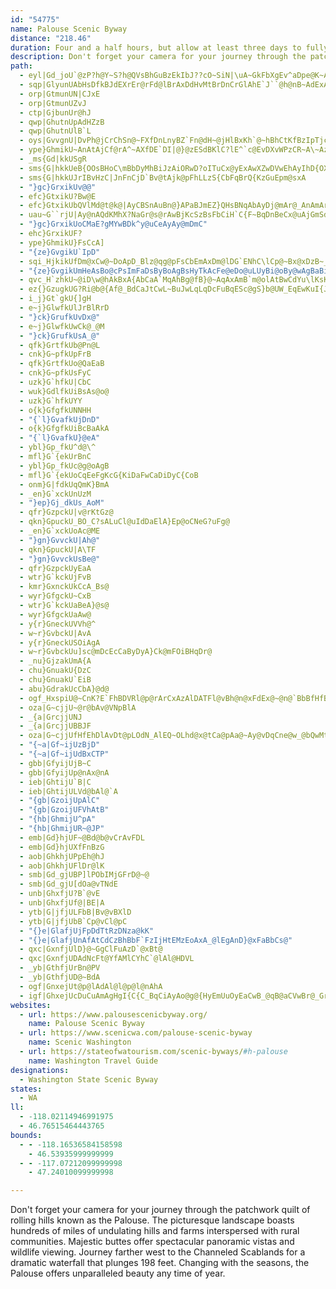 ```yaml
---
id: "54775"
name: Palouse Scenic Byway
distance: "218.46"
duration: Four and a half hours, but allow at least three days to fully experience the byway.
description: Don't forget your camera for your journey through the patchwork quilt of rolling hills known as the Palouse. The picturesque landscape boasts hundreds of miles of undulating hills and farms interspersed with rural communities. Majestic buttes offer spectacular panoramic vistas and wildlife viewing. Journey farther west to the Channeled Scablands for a dramatic waterfall that plunges 198 feet. Changing with the seasons, the Palouse offers unparalleled beauty any time of year.
path:
  - eyl|Gd_joU`@zP?h@Y~S?h@QVsBhGuBzEkIbJ??cO~SiN|\uA~GkFbXgEv^aDpe@K~AuApRc@dSOjF[hv@_@rUIv@gD~Z]zCId@wCpSoBfIEPSfB]nD_@fL?ThChWjF~J|OdUHXdBdEdCnJHVrQhbAzPtcADb@|Cp\JbBChBg@fPGbAMhAkDvUg@hDQbBKdAwAbNk@fZA~@@L~Ex`@dOng@fSla@
  - sqp|GlyunUAbHsDfkBJdEXrEr@rFd@lBrAxDdHvMtBrDnCrGlAhE`J``@h@nB~AdExAxCbC|D`MrOjE~FlD`GhFpLzZbz@zVtp@fBfF|@|Cv@zEVfE|Av_@HtFQjFm@fGYxAwPhs@[fBo@fGO`E@dFRtGdEtkA`@l[
  - orp|GtmunUN|CJxE
  - orp|GtmunUZvJ
  - ctp|GjbunUr@hJ
  - qwp|GhutnUpAdHZzB
  - qwp|GhutnUlB`L
  - oys|GvvgnU|DvPh@jCrChSn@~FXfDnLnyBZ`Fn@dH~@jHlBxKh`@~hBhCtKfBzIpTjcA
  - ype}GhmikU~AnAtAjCf@rA^~AXfDE`DI|@}@zESdBKlC?lE^`c@EvDXvWPzCR~A\~Az@lC~AfDl@x@hGxGfC`DzFxIxAnCzB|CtD`GdAtAvHxHd^vUbE~CbAfAxA~BlAfCnArExAxH`L~e@lBzIjBhKfA~DnBzFfDxF|D`J`IzO`AhD|CxNfAhJXxDZ|GlCrlA\fIjAlJfC`OzCnO`B`GhUbv@xC`JrAlChCjE~Ytd@~BjDlLfO|@nAbAlC~@~DLjAdDhq@r@hGjAbFf@xAt@fBlAxBdBzB|A~A`BjA|RnMjFfFj\l^dCxD`BjDpAlEjAlGPrBLnBhAph@f@rH\lCr@zDx@fDdAlD`GxOdG|Nr[bz@d@z@|AbCzBbCbA|@`DrB|ZbOjp@dYdC|BjAhBz@xBl@vBdNhu@fBpMxGfu@HfD?jGEzAcCb_@]zDQtAi@jCy@zCmR~h@mBtGuBfJs@~DuAtKmAbLi@jDo@lDmBdGwFhNkA`Fc@zDShCkBr{@MbLDxFf@dJpKhz@n@nGb@xFXvGNpIT~|ADlBR~E`Kj_AZzH?lBYdHgAbHs@hCy@|BmAdC{KnPuApCsAfEu@`DkAnI[~HDfFXxFxLj_ArGnd@`Fb`@TrCTfFHjEOjIq@dIgCvPcB`Qs@zJi@vMSxGGlK@`KHlHR`Gj@`M|@bMx@fIjAhJvMz{@vN|aAXtA~ChVx@`Jn@hJ|@xSHxSGrF[`Q_@nI}Fn|A_@fGo@fH}@hHs@xDuAlHw@dDyXlcA_CzJaHbWgCtJ_AxEu@zFSxCYzIB~Cn@fMhAzGnkAllE
  - _ms{Gd|kkUSgR
  - sms{G|hkkUeB{OOsBHoC\mBbDyMhBiJzAiORwD?oITuCx@yExAwXZwDVwEhAyIhD{OXeAj@iAf@_Ad@i@hAy@lEcBxAoA\Ab@k@xFiLlByIp@{BjHoOlAyAz@w@fC{A`NuDx@o@bAgB`BmEjD{MjGiOnCgF|@{CZcDB_AIoBSkBKuBRiCTu@nCeFl@yAT_ANyA?mCoAuJGmDPmBN{@t@_Cn@kCNyCKuC?iA^oNToDNeAr@eD~@mBfCaEhDuEvM{InGmDdBwAlAsB`@mAvAeGrAaDd@sBh@mH?mAsAuLcCoPI_DBgGRmPAsAa@uEy@mGe@mB]q@eBaC_LcJuBqBc@y@_@sAWgBGyBgFIqEi@mBc@oGsB}CeB_QyMu@}@yP}WmBmCs@m@_Ae@iBWm@B{BZ_NdCuKdBmBLgNe@{l@mCcGSmB@yANiAR_A^gBfAiAz@yB|CmH`NgAnA_B|@yAXcCWmZgJaAU{BKiBVwAf@_Al@uNlMsCzBiA^iBRmC[q[mKaKsCeAM_FO{@OuAk@qEsCcBq@oCm@gD?wGlBwBRkABiBEsh@uEgACoAL{@X{ExCuMpFwGbCeM~DcEv@wEf@aBj@kBpAy@hAiDlHgBjCy@z@kBjAwCz@_BH{EQeBYi@YcA}@y@sAk@{AaJuZsA}FmCuNo@eBo@_A}@y@aAk@eAUg]mAeCYmAc@sGgEgE_E}SeXoC_EcBaDqIoRw@mAuBeCgBmAwHaEoA}@u@s@}@eAiAyByAaEqLcs@_@sCOyBGmB@eBt@ye@HoMOoDi@yDwDaRSsAOsDFaDj@oMf@uUsAqQa@kMrAeKvBcJNqHq@mFQwCkE}NeC{MyCcS}FcR{DiD}F{EuJfCrIi^Oyf@dCqH|DnC
  - sms{G|hkkUJrIBvHzC|JnFnCjD`Bv@tAjk@pFhLLzS{CbFqBrQ{KzGuEpm@sxA
  - "}gc}GrxikUv@@"
  - efc}GtxikU?Bw@E
  - efc}GtxikUbQVlMd@t@k@|AyCBSnAuBn@}APaBJmEZ}QHsBNqAbAyDj@mAr@_AnAmAr@_@lCq@~AG\JxFx@bCdA`H`Gh@ZnBd@~AE|Ae@lBiBn@oAd@wAf@yCT_JL_Bt@mD^eAj@sAr@eAr@o@jCmAhH_@rGIzCYpAa@hBeA|@s@dAeAxA{BrAeC~U{g@zBkDxBmBbAe@xAYnCQfDb@vNxCfBNxAAlf@mGnDmAfBkAhAkAhAaBhByD`McZh@aAvIoJvCkCn@_AvEmC~NaH|IsErBu@vLyClNyCzd@sKrE{BhR_IpgA_YxGgBvCcA`FaDrHeG~@_AvHiFxQuKrCsCdZ{g@rCqFvBaFnEaNvYydApEiO~A_ExTmc@zJoP|BgEfQgYjDqDzBkBvOmIxByAtAyAlAaBx@wArAgD~@{C|BaL~AsJJaBD}DGuC{Euo@QsD?eBDuC^aEhAeFn@eBzAsCnB{B|HkG|F}DvDiBrDyBd^_QtAk@rA_@lF_AfGm@lB_@zCeAhBaAjBqAtBoBlCsD`KuPbFeHpGkOnHwTjEg]bAsc@Lkh@Mkp@bAqI
  - uau~G``rjU|Ay@nAQdKMhX?NaGr@s@rAwBjKcSzBsFbCiH`C{F~BqDnBeCx@uAjGmSd@aC?uGe@iZ]iIo@kDmI_WcBgHmFi]kGe_@UkBOyBEoBN_Gr@oFZsAlA_Dx@yA|GuIxAeBtDmDjAy@pCgAtXeKvBgAlEaD~BsBbS{VbD_DxDuBfCs@dKyA|CkAdBeAlCyBlDmEhBaDxQmg@hByEhBsDrFcHzZ}]lD{CzXuTro@mg@dq@um@fHkGrBmA|B{@~A_@lBWhD?vBPrDz@bAh@hAl@~DfDvA`BpMxR|A`BjDrCvBfAbEjAfD^fF@jBVfDlAfBlAhAjAxArB~AnDrDlLh@rA~ApCnAxAzB`BrCfArCX~BAhB_@fDyA`YuUbDaCbDgBbFgBfFiAdCUpu@yDnBg@bBw@|CmCjAmBfAyBfH}Ux@eBdAeBdA{@`DsAn@OfCCdALrA^bCtAbQfNxAv@z@LbBFbB_@hAs@h@m@`@m@|@qBlEgMfBmEzB_DlAiAhCwAfB_@bCUna@kBm@uYKgH?gEZwHRs@\]hFe@fKsBbBe@`J{A~@ErB?vB`@~Bx@vF|CbCl@r@JxCWhAa@~AeAlAmAnB_DlE{IfDaFdLmNnC{C|CcCbAg@bAYdEq@|BBrCZ|CjArCpBlFzCfCXj@GhAYhAo@|BgCt@gBb@yBh@iFh@iCn@mBt@{AhA_BrAgAlAi@xA_@bCGvZ~BbDGhCk@~As@fCkBr@q@tBaDn@yAjEoNbB{IxBiN^_BdAmCx@mAxB}ArBa@hB?|@Kn@S~@q@v@{@dDwFl@oAh@gBX}ANeBDoCEyCm@eE}@iDqBuK}AgZO{EDsBJyAv@kD|A{BdAy@~Bm@fDE~BWr@YpHiFlC_AxRsAvC?tDl@|DrAxCrBvd@dc@~RhQjGdG~A`AtAVv@CdA[l@c@~@gAbEgJxAeB~DoC`EcCjPuHbA_AlAaBrByElDcKnBgCpJcHbAo@x@Yx@Sz@EvBLlGrAbDF|Bg@rCqBrBmCpHcMxDgH|@yBlJoXx@sAx@y@bABt@LzFrCdEpAfDl@tHJ@`n@s@L}I?e@MUq@g@gHWs@g@_@mFMyAd@sAnAo@vAi@`CIvA?tALxAlGba@TfG|@hOChBi@pDcFtOoAtBcC|A}AXeLLoA\_Bt@}@p@oAfBaHhOyAjByA~@eOfEmDxAkA~@q@x@e@x@sArD_@rBsE`k@o@xFkA|FuGfWc@tB_@zCWpIU`m@[rBy@~CkD|JyIjYgEjLsAvCyDxGmGfIgDfGi@|A_@bBi@|Dm@nGAjBYtDkBlKWrEOnHH`A^hAvHdN|@|BNx@DjAPtc@FvC^nB`@|@pEtFlAxBTlBVtHJdHC~C}@jU_Cr{@IxERfCRdArCtLdAdIvBpWrFfl@hDda@lF`j@jArFjAlDbB`D|CdEpNhOdB`CjEnM`I|Wx@xDd@dEJ~DL|hA@vAL~@h@tC|GfL|A~CnCtIvArGtBxIpFnNvCtGz@zAdMfOlBxAlNnHr@dCTpBp@hNNjAeH|K[lBE`DNpAdA~BhOpWnDrHvBfF|CfEhEtEdKxJt@~AHrBIdd@BtAd@~BbJzGx@pAvBrGpL|T`DxGhBtFjAzDVzCXxGx@dHdGvW`BtNr@lCxCbHhArEhA|BrAtEbClJrChO|EdZbCzQhDvZhAhUn@rE|BtL|BdU`@~FVlAd@d@fCEhHD\VZr@Xn@xB`K`EpJnC`F|@zBn@rDX~B^rFd@~BfDnKt@hBr@jAr@`BxBfIPvA?zDAzE
  - "}gc}GrxikUoCMaE?gMYwBDk^y@uCeAyAy@mDmC"
  - ehc}GrxikUF?
  - ype}GhmikU}FsCcA]
  - "{ze}GvgikU`IpD"
  - sqi_HjkikUfDm@xCw@~DoApD_Blz@qg@pFsCbEmAxDm@lDG`ENhC\lCp@~Bx@xDzB~_@tYzGnEhJ`HnGjEbFnCjn@tWb~@d_@vDfB`EvAvHnDfz@~\xBr@bDj@bEjApI`AjHPpQaAbN}BdBm@hEy@dD_@|F_@fHMxYdAxFE`Nt@hC?`HV|FCfGNhEXpJXlDKdM`@pHSlCH~R?zYEz`@WjJDxEKlCHdNQfFSlLFfEYxTPxPYfj@Ild@UxDFfDKbLv@`CDnvAxU|Fd@zHRxIIpqCyOvGm@xE_AvGuBzDkBfHmE|CeCvCoCvk@yo@tQ{SrDiDpJmHlDwBvHuDrDyAri@qQzYgKpNqE|EgA~H{@tCI~pAMjLm@fJ}ArGgBjGeCrE{BbC{A~GeF~BsBbJeKvCcErDaGrCqFrBoEfE_Lbd@evA~CqHlBuCrA_B
  - "{ze}GvgikUmHeAsBo@cPsImFaDsByBoAgBsHyTkAcFe@eDo@uLUyBi@oBy@wAgBaBiBq@_BQ_AN}EfCyOpJaDtAoD|@cDVsA?cCSmKsA"
  - qvc_H`zhkU~@iD\w@hAkBxA{AbCaA`MqAhBg@fB}@~AqAxAmB`m@olAtBwCdYu\lKsKl@gAh@_B~@yGTy@rA{B|CsExAsDxAsFXsBXyDh@uNI_Eu@}L}Aq]EsFJsD^aE|@mF`Kkf@xAqJlAsMTsDEgBWkCQuD?sCNyC~@eGrAmDrAsBdAmAxAgAtAq@veAcRdA_@fBaAfHsG|AuBfKuTjAkBlB{B|@_Bd@_BXeCn@qKZsFLsDIkBe@{G@uDHeBfDgWj@oDv@yCdA{CbBcDbA{AhAqAlC{BxEgClm@wYzCkBhEyDvW_Xx@cAZo@\sBD_A?qGT{Bl@sAxFgH|A_BrB_BvIoEhEyCnI{G|BwBpMwN
  - ez{}GzugkUG?Ri@b@{Af@_BdCaJtCwL~BuJwLqLqDcFuBqESc@gS}b@UW_EqEwKuI{JyMmBaAqJLm@wA_@kCg@{@qBcBWg@P}FuCsQi@uFGsHqEDwAs@{@Dg@l@{@FgB?eDlDqBr@_BEmHoEmMZgDu@cJqGmDaAwCD_OrDcDE{MaJc@?Qg@cHkFaCiBcA_@gDD_JbBeEg@gI?cD{@_EDiEdA_@Hc@rc@cFC_HC_JYmJEmJhAmC[uMuEw@YqCDqBn@qFD{@YmBaEJsXDsJQev@[sWYwEmAuEmAiB_EmDc`@_c@_@EWm@gGmH_DqFqEgJ_CmD{IkKIm@gEmDmB?UDeCvBmBfDyAnAiEb@iKdABA}BTeIjBa@Rw@`@[o@q@Sc@cGeByG_EcKC{@U?wF_My@iAwGuIqDsHgEiLSg@yNk`@uBaJcEoW{AgEu@sAm@eA{CuDiFsDqHyBcDkCcNuR_D_CiF}AkDEeSD_FwA_f@gSQcA_IuCmMwKg@{@cGgFBBoBcBeAEC[iEKiD?oAEsCGEkHKuH
  - i_j}Gt`gkU{]gH
  - e~j}GlwfkUlJrBlRrD
  - "}ck}GrufkUvDx@"
  - e~j}GlwfkUwCk@_@M
  - "}ck}GrufkUsA_@"
  - qfk}GrtfkUb@Pn@L
  - cnk}G~pfkUpFrB
  - qfk}GrtfkUo@QaEaB
  - cnk}G~pfkUsFyC
  - uzk}G`hfkU|CbC
  - wuk}GdlfkUiBsAs@o@
  - uzk}G`hfkUYY
  - o{k}GfgfkUNNHH
  - "{`l}GvafkUjDnD"
  - o{k}GfgfkUiBcBaAkA
  - "{`l}GvafkU}@eA"
  - ybl}Gp_fkU^d@\^
  - mfl}G`{ekUrBnC
  - ybl}Gp_fkUc@g@oAgB
  - mfl}G`{ekUoCqEeFgKcG{KiDaFwCaDiDyC{CoB
  - onm}G|fdkUqQmK}BmA
  - _en}G`xckUnUzM
  - "}ep}Gj_dkUs_AoM"
  - qfr}GzpckU|v@rKtGz@
  - qkn}GpuckU_BO_C?sALuCl@uIdDaElA}Ep@oCNeG?uFg@
  - _en}G`xckUoAc@ME
  - "}gn}GvvckU|Ah@"
  - qkn}GpuckU|A\TF
  - "}gn}GvvckUsBe@"
  - qfr}GzpckUyEaA
  - wtr}G`kckUjFvB
  - kmr}GxnckUkCcA_Bs@
  - wyr}GfgckU~CxB
  - wtr}G`kckUaBeA}@s@
  - wyr}GfgckUaAw@
  - y{r}GneckUVVh@^
  - w~r}GvbckU|AvA
  - y{r}GneckUSOiAgA
  - w~r}GvbckUu]sc@mDcEcCaByDyA}Ck@mFOiBHqDr@
  - _nu}GjzakUmA{A
  - chu}GnuakU{DzC
  - chu}GnuakU`EiB
  - abu}GdrakUcCbA}@d@
  - ogf_HxspiU@~CnK?E`FhBDVRl@p@rArCxAzAlDATFl@vBh@n@xFdEx@~@n@`BbBfHfB`FTb@r@dAnEnDbAdA|EtI`GzHxC~G|@rAtAd@nK~AnA^x@^`[jS~D~BlClB|A`@hEDn@\v@fAhFnJ|@lA~CpCl@z@d@nARtAd@rG`FhU`BdSb@jD|@zEX`C`@pKBnCOvC{NreBd@|W?xDMdC[bDwAlJKxAElKDbEh@|At^|v@|BrEbGhJlDnLnQxd@fTvbAxAxIn@tL^fBzKxa@rAvDrC`GrBvFn@vCNfBOzNIfBU|CaFd\OhBBvAPpBfB|It@dCR`@hAlAlEdDfGxDpD`BnIlBrFv@lBl@lBfAvF|DjA~@lBtBnRb[nIfMhCzEtNx]xMpYdAxDnD`V\zAh@dBt@dBvG`LvCtDnArAhRtOnR`MfCjAhDr@~b@zDbCj@rA~@zJtJ`@r@lBhGbBpD
  - oza|G~cjjU~@r@bAv@VNpBlA
  - _{a|GrcjjUNJ
  - _{a|GrcjjUBBJF
  - oza|G~cjjUfHfEhDlAvDt@pLOdN_AlEQ~OLhd@x@tCa@pAa@~Ay@vDqCne@w_@bQwMtDgB`Fy@hCKvDP~Bf@`H`DzHfErUhLbBh@|BTtAAvBWxAg@zBsAxB_CjTq[pAaBvCeClAq@xEuAnReAfBYbBm@hCkBlAqArDuEnBmB|As@jA_@xBYlB?hRr@|DGlE}@tAg@`EyBhA}@rBoB~C_EvAmCtMeZhBeDnAgBvCaDtDsCzEsCpIyEdBw@fD_AlB[zJk@jCs@fCwApZeY~CgD~G{JjMgShAuA~A}AvCuBdCkAzEuAnBSvCIxER|Bj@xd@tPdOzFlFlD|DpDrElGzHbNhBpBxBzA`OlIfAX|ARzLYbBMjAW|BgAx@s@nAwA|AoCna@}gAbBcFnBgEnBcD|B{CjHgHll@kj@|EiFdBeC`BsCdB}Dl@iBhB{GhDgOrD}N|AsIj@aF\uEDmD?gp@H_IHmDh@}Fp@_FfAgFbAgDjAaD|EyJx\mm@bEaHlBeCbDoBnUsFhCy@`CyAnB}A|C{CbDmEhVgc@dGeJfQyUvCeC|As@|FmAjFy@
  - "{~a|Gf~ijUzBjD"
  - "{~a|Gf~ijUdBxCTP"
  - gbb|GfyijUjB~C
  - gbb|GfyijUp@nAx@nA
  - ieb|GhtijU`B|C
  - ieb|GhtijULVd@bAl@`A
  - "{gb|GzoijUpAlC"
  - "{gb|GzoijUFVhAtB"
  - "{hb|GhmijU^pA"
  - "{hb|GhmijUR~@JP"
  - emb|Gd}hjUF~@Bd@b@vCrAvFDL
  - emb|Gd}hjUXfFnBzG
  - aob|GhkhjUPpEh@hJ
  - aob|GhkhjUFlDr@lK
  - smb|Gd_gjUBP]lPObIMjGFrD@~@
  - smb|Gd_gjU[dOa@vTNdE
  - unb|GhxfjU?B`@vE
  - unb|GhxfjUf@|BE|A
  - ytb|G|jfjULFbB|Bv@vBXlD
  - ytb|G|jfjUbB`Cp@vCl@pC
  - "{}e|GlafjUjFpDdTtRzDNza@kK"
  - "{}e|GlafjUnAfAtCdCzBhBbF`FzIjHtEMzEoAxA_@lEgAnD}@xFaBbCs@"
  - qxc|GxnfjUlD}@~GgClFuAzD`@xBt@
  - qxc|GxnfjUDAdNcFt@YfAMlCYhC`@lAl@HDVL
  - _yb|GthfjUrBn@PV
  - _yb|GthfjUD@~BdA
  - ogf|GnxejUt@p@lAdAl@l@p@l@nAhA
  - igf|GhxejUcDuCuAmAgHgI{C{C_BqCiAyAo@g@{HyEmUuOyEaCwB_@qB@aCVwBr@_GrCwDlAcAReDDcAG}AWo@SyKaFmDkAqOgCmi@eHqGgAcFmAsGyB{GyCcDgB}FyDiLuJsIaKgG{Ia[eg@iCgDsBmBuEwCuBo@eHsAuCyAaHyE_By@e`@qFsCy@y@a@qAmAq@_AyAqCma@ahA_FmJaCmDsWm\kAkAyQcOmGsG{GuK}DgHo@y@qC}BeBi@wCW_j@s@kF_@sGsAgXsHyAQ}CHeUrFaErAmFzCuDdD{a@`d@{DvDaB|@gA^qATsBCsKmBsGw@}ABmY`CcEj@sDdAsEfCyBrBcBfB{KzMmB`BoDhBcATgDX_BE_BUqBs@sWmN_CaAsCe@_QgAsr@qDsDe@yA_@sDmAcEmC{IyGch@_a@}DmD}B_DsBqEo@qBs@sCiXotAu@sDi@eBs@aBaEgFoRgT{BoCaBmCoAeDcA{EUkBmCgd@_@qCo@sCaBiDcBqB_GmEk@YoCm@e@_@OYm@sBaBmLYm@g@KmHv@O}ElAK
websites:
  - url: https://www.palousescenicbyway.org/
    name: Palouse Scenic Byway
  - url: https://www.scenicwa.com/palouse-scenic-byway
    name: Scenic Washington
  - url: https://stateofwatourism.com/scenic-byways/#h-palouse
    name: Washington Travel Guide
designations:
  - Washington State Scenic Byway
states:
  - WA
ll:
  - -118.02114946991975
  - 46.76515464443765
bounds:
  - - -118.16536584158598
    - 46.53935999999999
  - - -117.07212099999998
    - 47.24010099999998

---
```


Don't forget your camera for your journey through the patchwork quilt of rolling hills known as the Palouse. The picturesque landscape boasts hundreds of miles of undulating hills and farms interspersed with rural communities. Majestic buttes offer spectacular panoramic vistas and wildlife viewing. Journey farther west to the Channeled Scablands for a dramatic waterfall that plunges 198 feet. Changing with the seasons, the Palouse offers unparalleled beauty any time of year.
